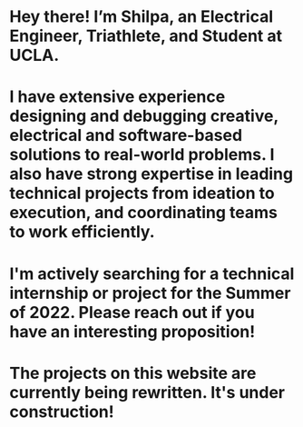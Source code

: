 # Hey there! I’m Shilpa, an Electrical Engineer, Triathlete, and Student at UCLA.
# I have extensive experience designing and debugging creative, electrical and software-based solutions to real-world problems. I also have strong expertise in leading technical projects from ideation to execution, and coordinating teams to work efficiently. 
# I'm actively searching for a technical internship or project for the Summer of 2022. Please reach out if you have an interesting proposition!
# The projects on this website are currently being rewritten. It's under construction!
